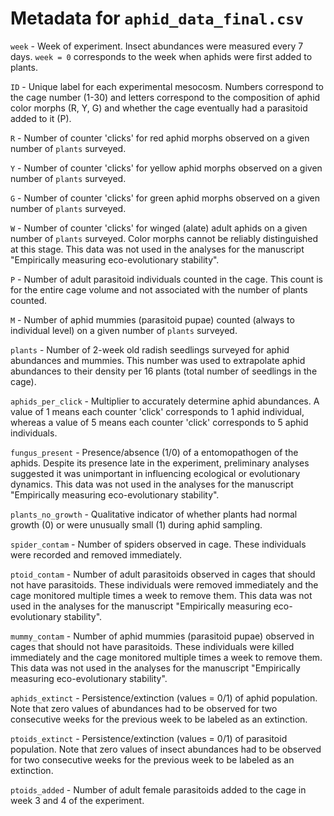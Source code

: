 # Metadata for `aphid_data_final.csv`

`week` - Week of experiment. Insect abundances were measured every 7 days. `week = 0` corresponds to the week when aphids were first added to plants.

`ID` - Unique label for each experimental mesocosm. Numbers correspond to the cage number (1-30) and letters correspond to the composition of aphid color morphs (R, Y, G) and whether the cage eventually had a parasitoid added to it (P).

`R` - Number of counter 'clicks' for red aphid morphs observed on a given number of `plants` surveyed.

`Y` - Number of counter 'clicks' for yellow aphid morphs observed on a given number of `plants` surveyed.

`G` - Number of counter 'clicks' for green aphid morphs observed on a given number of `plants` surveyed.

`W` - Number of counter 'clicks' for winged (alate) adult aphids on a given number of `plants` surveyed. Color morphs cannot be reliably distinguished at this stage. This data was not used in the analyses for the manuscript "Empirically measuring eco-evolutionary stability".

`P` - Number of adult parasitoid individuals counted in the cage. This count is for the entire cage volume and not associated with the number of plants counted.

`M` - Number of aphid mummies (parasitoid pupae) counted (always to individual level) on a given number of `plants` surveyed.

`plants` - Number of 2-week old radish seedlings surveyed for aphid abundances and mummies. This number was used to extrapolate aphid abundances to their density per 16 plants (total number of seedlings in the cage).

`aphids_per_click` - Multiplier to accurately determine aphid abundances. A value of 1 means each counter 'click' corresponds to 1 aphid individual, whereas a value of 5 means each counter 'click' corresponds to 5 aphid individuals.

`fungus_present` - Presence/absence (1/0) of a entomopathogen of the aphids. Despite its presence late in the experiment, preliminary analyses suggested it was unimportant in influencing ecological or evolutionary dynamics. This data was not used in the analyses for the manuscript "Empirically measuring eco-evolutionary stability".

`plants_no_growth` - Qualitative indicator of whether plants had normal growth (0) or were unusually small (1) during aphid sampling.

`spider_contam` - Number of spiders observed in cage. These individuals were recorded and removed immediately.

`ptoid_contam` - Number of adult parasitoids observed in cages that should not have parasitoids. These individuals were removed immediately and the cage monitored multiple times a week to remove them. This data was not used in the analyses for the manuscript "Empirically measuring eco-evolutionary stability".

`mummy_contam` - Number of aphid mummies (parasitoid pupae) observed in cages that should not have parasitoids. These individuals were killed immediately and the cage monitored multiple times a week to remove them. This data was not used in the analyses for the manuscript "Empirically measuring eco-evolutionary stability".

`aphids_extinct` - Persistence/extinction (values = 0/1) of aphid population. Note that zero values of abundances had to be observed for two consecutive weeks for the previous week to be labeled as an extinction.

`ptoids_extinct` - Persistence/extinction (values = 0/1) of parasitoid population. Note that zero values of insect abundances had to be observed for two consecutive weeks for the previous week to be labeled as an extinction.

`ptoids_added` - Number of adult female parasitoids added to the cage in week 3 and 4 of the experiment.
